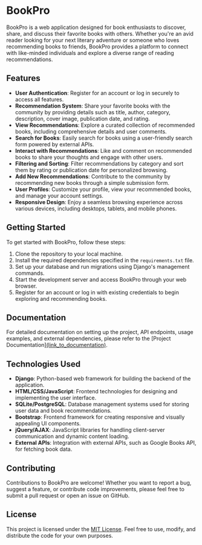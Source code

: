 # BookPro

BookPro is a web application designed for book enthusiasts to discover, share, and discuss their favorite books with others. Whether you're an avid reader looking for your next literary adventure or someone who loves recommending books to friends, BookPro provides a platform to connect with like-minded individuals and explore a diverse range of reading recommendations.

## Features

- **User Authentication**: Register for an account or log in securely to access all features.
- **Recommendation System**: Share your favorite books with the community by providing details such as title, author, category, description, cover image, publication date, and rating.
- **View Recommendations**: Explore a curated collection of recommended books, including comprehensive details and user comments.
- **Search for Books**: Easily search for books using a user-friendly search form powered by external APIs.
- **Interact with Recommendations**: Like and comment on recommended books to share your thoughts and engage with other users.
- **Filtering and Sorting**: Filter recommendations by category and sort them by rating or publication date for personalized browsing.
- **Add New Recommendations**: Contribute to the community by recommending new books through a simple submission form.
- **User Profiles**: Customize your profile, view your recommended books, and manage your account settings.
- **Responsive Design**: Enjoy a seamless browsing experience across various devices, including desktops, tablets, and mobile phones.

## Getting Started

To get started with BookPro, follow these steps:

1. Clone the repository to your local machine.
2. Install the required dependencies specified in the `requirements.txt` file.
3. Set up your database and run migrations using Django's management commands.
4. Start the development server and access BookPro through your web browser.
5. Register for an account or log in with existing credentials to begin exploring and recommending books.

## Documentation

For detailed documentation on setting up the project, API endpoints, usage examples, and external dependencies, please refer to the [Project Documentation][(link_to_documentation)](https://github.com/anigam075/Book-Recommendations/blob/main/Project%20Documentation.docx).

## Technologies Used

- **Django**: Python-based web framework for building the backend of the application.
- **HTML/CSS/JavaScript**: Frontend technologies for designing and implementing the user interface.
- **SQLite/PostgreSQL**: Database management systems used for storing user data and book recommendations.
- **Bootstrap**: Frontend framework for creating responsive and visually appealing UI components.
- **jQuery/AJAX**: JavaScript libraries for handling client-server communication and dynamic content loading.
- **External APIs**: Integration with external APIs, such as Google Books API, for fetching book data.

## Contributing

Contributions to BookPro are welcome! Whether you want to report a bug, suggest a feature, or contribute code improvements, please feel free to submit a pull request or open an issue on GitHub.

## License

This project is licensed under the [MIT License](LICENSE). Feel free to use, modify, and distribute the code for your own purposes.

